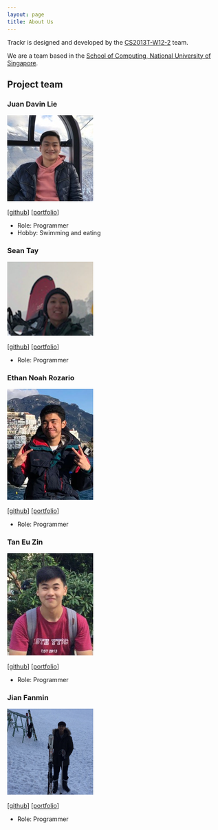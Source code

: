 ```yaml
---
layout: page		
title: About Us		
---
```


Trackr is designed and developed by the [CS2013T-W12-2](https://github.com/AY2021S1-CS2103T-W12-2) team.

We are a team based in the [School of Computing, National University of Singapore](http://www.comp.nus.edu.sg).

## Project team

### Juan Davin Lie

<img src="images/juandavinlie.png" width="200px">

[[github](https://github.com/juandavinlie)] [[portfolio](team/juandavinlie.md)]

-   Role: Programmer
-   Hobby: Swimming and eating

### Sean Tay

<img src="images/seantaysl.png" width="200px">

[[github](http://github.com/seantaysl)] [[portfolio](team/seantaysl.md)]

-   Role: Programmer

### Ethan Noah Rozario

<img src="images/ethanthegoondu.png"  width="200px">

[[github](http://github.com/ethanthegoondu)] [[portfolio](team/ethanthegoondu.md)]

-   Role: Programmer

### Tan Eu Zin

<img src="images/euzintan.png" width="200px">

[[github](http://github.com/euzintan)] [[portfolio](team/euzintan.md)]

-   Role: Programmer

### Jian Fanmin

<img src="images/fanminj.png" width="200px">

[[github](http://github.com/fanminj)] [[portfolio](team/fanminj.md)]

-   Role: Programmer
